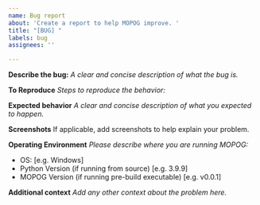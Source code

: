 ```yaml
---
name: Bug report
about: 'Create a report to help MOPOG improve. '
title: "[BUG] "
labels: bug
assignees: ''

---
```


**Describe the bug:**
*A clear and concise description of what the bug is.*

**To Reproduce**
*Steps to reproduce the behavior:*

**Expected behavior**
*A clear and concise description of what you expected to happen.*

**Screenshots**
If applicable, add screenshots to help explain your problem.

**Operating Environment**
*Please describe where you are running MOPOG:*
 - OS: [e.g. Windows]
 - Python Version (if running from source) [e.g. 3.9.9]
 - MOPOG Version (if running pre-build executable) [e.g. v0.0.1]

**Additional context**
*Add any other context about the problem here.*
